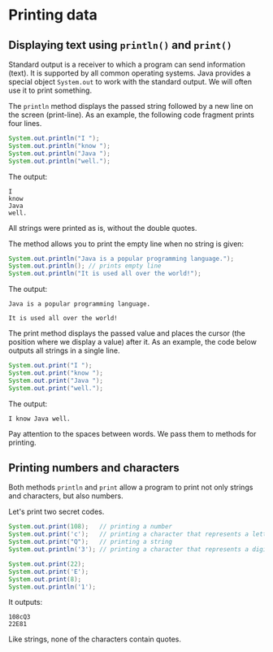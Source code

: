 # Printing data

## Displaying text using `println()` and `print()`

Standard output is a receiver to which a program can send information (text). It is supported by all common operating systems. Java provides a special object `System.out` to work with the standard output. We will often use it to print something.

The `println` method displays the passed string followed by a new line on the screen (print-line). As an example, the following code fragment prints four lines.

```java
System.out.println("I ");
System.out.println("know ");
System.out.println("Java ");
System.out.println("well.");
```

The output:

```
I
know
Java
well.
```

All strings were printed as is, without the double quotes.

The method allows you to print the empty line when no string is given:

```java
System.out.println("Java is a popular programming language.");
System.out.println(); // prints empty line
System.out.println("It is used all over the world!");
```
The output:

```
Java is a popular programming language.

It is used all over the world!
```
The print method displays the passed value and places the cursor (the position where we display a value) after it. As an example, the code below outputs all strings in a single line.

```java
System.out.print("I ");
System.out.print("know ");
System.out.print("Java ");
System.out.print("well.");
```
The output:

```
I know Java well.
```
Pay attention to the spaces between words. We pass them to methods for printing.

## Printing numbers and characters
Both methods `println` and `print` allow a program to print not only strings and characters, but also numbers.

Let's print two secret codes.

```java
System.out.print(108);   // printing a number
System.out.print('c');   // printing a character that represents a letter
System.out.print("Q");   // printing a string
System.out.println('3'); // printing a character that represents a digit

System.out.print(22);
System.out.print('E');
System.out.print(8);
System.out.println('1');
```
It outputs:

```
108cQ3
22E81
```

Like strings, none of the characters contain quotes.